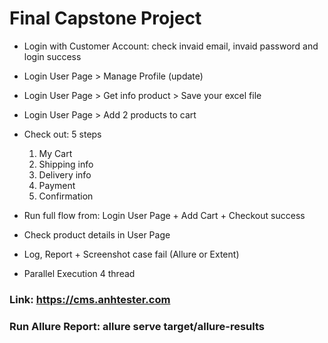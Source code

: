 # Final Capstone Project

- Login with Customer Account: check invaid email, invaid password and login success
- Login User Page > Manage Profile (update)
- Login User Page > Get info product > Save your excel file
- Login User Page > Add 2 products to cart
- Check out: 5 steps
    1. My Cart
    2. Shipping info
    3. Delivery info
    4. Payment
    5. Confirmation

- Run full flow from: Login User Page + Add Cart + Checkout success
- Check product details in User Page
- Log, Report + Screenshot case fail (Allure or Extent)
- Parallel Execution 4 thread

### Link: https://cms.anhtester.com

### Run Allure Report: allure serve target/allure-results
